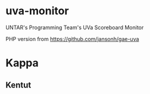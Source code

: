 # uva-monitor
UNTAR's Programming Team's UVa Scoreboard Monitor

PHP version from https://github.com/jansonh/gae-uva

Kappa
=====

Kentut
------
